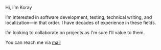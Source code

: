 Hi, I’m Koray

I’m interested in software development, testing, technical writing, and localization&mdash;in that order. I have decades of experience in these fields.

I’m looking to collaborate on projects as I'm sure I'll value to them.

You can reach me via [mail](mailto:korayerkan55@gmail.com)
